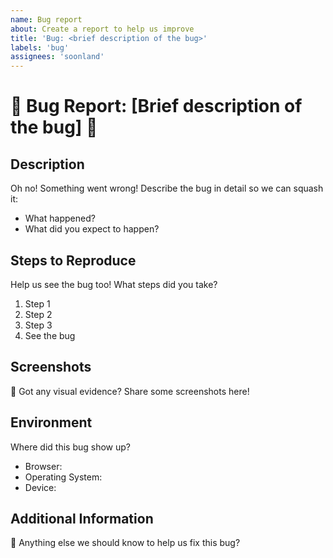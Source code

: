 ```yaml
---
name: Bug report
about: Create a report to help us improve
title: 'Bug: <brief description of the bug>'
labels: 'bug'
assignees: 'soonland'
---
```


# 🐞 Bug Report: [Brief description of the bug] 🐞

## Description
Oh no! Something went wrong! Describe the bug in detail so we can squash it:
- What happened?
- What did you expect to happen?

## Steps to Reproduce
Help us see the bug too! What steps did you take?
1. Step 1
2. Step 2
3. Step 3
4. See the bug

## Screenshots
📸 Got any visual evidence? Share some screenshots here!

## Environment
Where did this bug show up?
- Browser:
- Operating System:
- Device:

## Additional Information
📝 Anything else we should know to help us fix this bug?